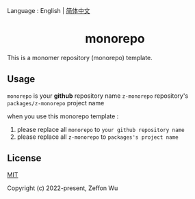 Language : English | [简体中文](./README-zh-CN.md)

<h1 align="center">monorepo</h1>

This is a monomer repository (monorepo) template.

## Usage

`monorepo` is your **github** repository name
`z-monorepo` repository's `packages/z-monorepo` project name

when you use this monorepo template :

1. please replace all `monorepo`  to  `your github repository name`
2. please replace all `z-monorepo`  to  `packages's project name`

## License

[MIT](https://opensource.org/licenses/MIT)

Copyright (c) 2022-present, Zeffon Wu
